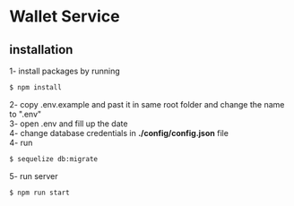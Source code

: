 # Wallet Service

## installation
1- install packages by running

```bash
$ npm install
```

2- copy .env.example and past it in same root folder and change the name to ".env"<br />
3- open .env and fill up the date<br />
4- change database credentials in <b>./config/config.json</b> file<br />
4- run
```bash
$ sequelize db:migrate
```
5- run server
```bash
$ npm run start
```